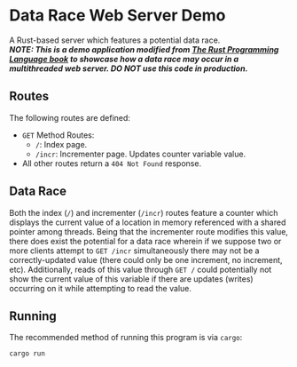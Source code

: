 # Data Race Web Server Demo

A Rust-based server which features a potential data race.  
***NOTE: This is a demo application modified from [The Rust Programming Language book](https://doc.rust-lang.org/book/ch21-00-final-project-a-web-server.html) to showcase how a data race may occur in a multithreaded web server. DO NOT use this code in production.***

## Routes

The following routes are defined:
- `GET` Method Routes:
  - `/`: Index page.
  - `/incr`: Incrementer page. Updates counter variable value.
- All other routes return a `404 Not Found` response.

## Data Race

Both the index (`/`) and incrementer (`/incr`) routes feature a counter which
displays the current value of a location in memory referenced with a shared
pointer among threads. Being that the incrementer route modifies this value,
there does exist the potential for a data race wherein if we suppose two or
more clients attempt to `GET /incr` simultaneously there may not be a
correctly-updated value (there could only be one increment, no increment, etc).
Additionally, reads of this value through `GET /` could potentially not show
the current value of this variable if there are updates (writes) occurring on
it while attempting to read the value.

## Running

The recommended method of running this program is via `cargo`:
```sh
cargo run
```